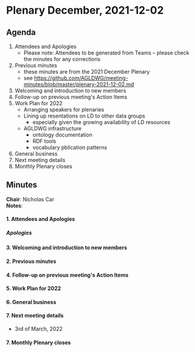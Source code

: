 # Plenary December, 2021-12-02

## Agenda

1. Attendees and Apologies
    * Please note: Attendees to be generated from Teams – please check the minutes for any corrections
2. Previous minutes
    * these minutes are from the 2021 December Plenary
    * see https://github.com/AGLDWG/meeting-minutes/blob/master/plenary-2021-12-02.md
3. Welcoming and introduction to new members
4. Follow-up on previous meeting's Action Items
5. Work Plan for 2022
    * Arranging speakers for plenaries
    * Lining up resentations on LD to other data groups
        * especially given the growing availability of LD resources
    * AGLDWG infrastructure
        * ontology documentation
        * RDF tools
        * vocabulary pblication patterns
7. General business 
8. Next meeting details
9. Monthly Plenary closes

## Minutes

**Chair**: Nicholas Car  
**Notes**: 

#### 1. Attendees and Apologies

##### Apologies

#### 3. Welcoming and introduction to new members 
    
#### 2. Previous minutes

#### 4. Follow-up on previous meeting's Action Items

#### 5. Work Plan for 2022

#### 6. General business 

#### 7. Next meeting details

* 3rd of March, 2022

#### 7. Monthly Plenary closes
